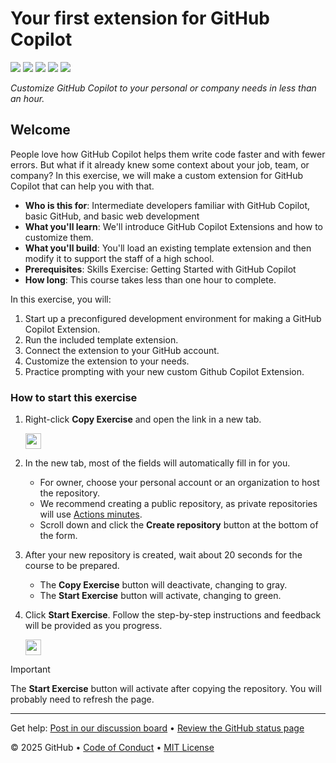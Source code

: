 # Your first extension for GitHub Copilot

<!-- ![](https://github.com/cmerlos/skills-your-first-extension-for-github-copilot/actions/workflows/0-start-course.yml/badge.svg?branch=main) -->

![](https://github.com/cmerlos/skills-your-first-extension-for-github-copilot/actions/workflows/1-preparing.yml/badge.svg)
![](https://github.com/cmerlos/skills-your-first-extension-for-github-copilot/actions/workflows/2-running-our-extension.yml/badge.svg)
![](https://github.com/cmerlos/skills-your-first-extension-for-github-copilot/actions/workflows/3-connecting-to-github.yml/badge.svg)
![](https://github.com/cmerlos/skills-your-first-extension-for-github-copilot/actions/workflows/4-customizing-our-extension.yml/badge.svg)
![](https://github.com/cmerlos/skills-your-first-extension-for-github-copilot/actions/workflows/5-merge-our-changes.yml/badge.svg)

_Customize GitHub Copilot to your personal or company needs in less than an hour._

## Welcome

People love how GitHub Copilot helps them write code faster and with fewer errors.
But what if it already knew some context about your job, team, or company?
In this exercise, we will make a custom extension for GitHub Copilot that can help you with that.

- **Who is this for**: Intermediate developers familiar with GitHub Copilot, basic GitHub, and basic web development
- **What you'll learn**: We'll introduce GitHub Copilot Extensions and how to customize them.
- **What you'll build**: You'll load an existing template extension and then modify it to support the staff of a high school.
- **Prerequisites**: Skills Exercise: Getting Started with GitHub Copilot
- **How long**: This course takes less than one hour to complete.

In this exercise, you will:

1. Start up a preconfigured development environment for making a GitHub Copilot Extension.
2. Run the included template extension.
3. Connect the extension to your GitHub account.
4. Customize the extension to your needs.
5. Practice prompting with your new custom Github Copilot Extension.

### How to start this exercise

1. Right-click **Copy Exercise** and open the link in a new tab.

   <a id="copy-exercise">
      <img src="https://img.shields.io/badge/📠_Copy_Exercise-AAA" height="25pt"/>
   </a>

2. In the new tab, most of the fields will automatically fill in for you.

   - For owner, choose your personal account or an organization to host the repository.
   - We recommend creating a public repository, as private repositories will use [Actions minutes](https://docs.github.chttps://github.com/cmerlos/skills-your-first-extension-for-github-copilot/billing/managing-billing-for-github-actions/about-billing-for-github-actions).
   - Scroll down and click the **Create repository** button at the bottom of the form.

3. After your new repository is created, wait about 20 seconds for the course to be prepared.

   - The **Copy Exercise** button will deactivate, changing to gray.
   - The **Start Exercise** button will activate, changing to green.

4. Click **Start Exercise**. Follow the step-by-step instructions and feedback will be provided as you progress.

   <a id="start-exercise" href="https://github.com/cmerlos/skills-your-first-extension-for-github-copilot/issues/1">
      <img src="https://img.shields.io/badge/🚀_Start_Exercise-008000" height="25pt"/>
   </a>

> [!IMPORTANT]
> The **Start Exercise** button will activate after copying the repository. You will probably need to refresh the page.

---

Get help: [Post in our discussion board](https://github.com/orgs/skills/discussions/categories/your-first-extension-for-github-copilot) &bull; [Review the GitHub status page](https://www.githubstatus.com/)

&copy; 2025 GitHub &bull; [Code of Conduct](https://www.contributor-covenant.org/version/2/1/code_of_conduct/code_of_conduct.md) &bull; [MIT License](https://gh.io/mit)
